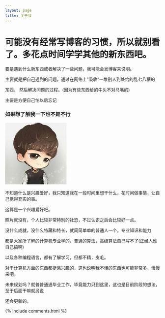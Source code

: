 ```yaml
---
layout: page
title: 关于我 
---
```

<h1>可能没有经常写博客的习惯，所以就别看了。多花点时间学学其他的新东西吧。</h1>



要是遇到什么新东西或者解决了一些问题，我可能会发博客来说明。

主要就是把自己遇到的问题，通过在网络上”吸收“一堆别人到处给的乱七八糟的

东西， 然后解决问题的过程。(因为有些东西给的牛头不对马嘴的)

主要是方便自己怕以后忘记

<h3>如果想了解我一下也不是不行</h3>

![](/images/avatar1.jpg)

不知道什么是兴趣爱好，我只知道我在一段时间里想干什么，花时间做事情，让自己觉得充实的事。

这算是一个兴趣爱好吧。

照片就没有，个人比较非常特别的社恐，不过认识之后会比较好一点。

没什么成就，没什么特藏和特长，就简简单单的普通人一个。专业知识和能力

都是大家所了解的计算机专业学的，普通的算法，高级算法自己写不了(正经人谁自己搞啊)

以及各种编程语言，都有了解学习，但都不精，皮毛。

对于计算机方面的东西都挺感兴趣的，这也说明我不懂的东西也可能非常多，慢慢来吧。

未来规划吗？就普普通通毕业工作，毕竟能力只到这里，这也是目前阶段的想法，至于后面干嘛就另说

还会更新的。



{% include comments.html %}

